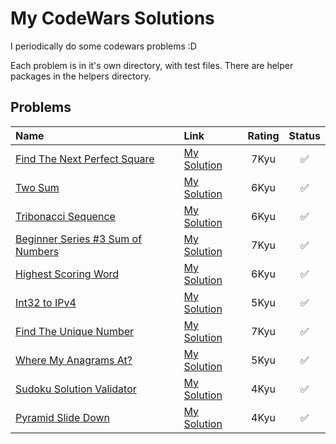 # My CodeWars Solutions
I periodically do some codewars problems :D

Each problem is in it's own directory, with test files. There are helper packages in the helpers directory.

## Problems

| Name | Link | Rating | Status |
| :--- | :--- | :----: | :----: |
| [Find The Next Perfect Square](https://www.codewars.com/kata/56269eb78ad2e4ced1000013) | [My Solution](./Katas/nextperfectsquare) | 7Kyu | ✅ |
| [Two Sum](https://www.codewars.com/kata/52c31f8e6605bcc646000082) | [My Solution](./Katas/twosum/) | 6Kyu | ✅ |
| [Tribonacci Sequence](https://www.codewars.com/kata/556deca17c58da83c00002db) | [My Solution](./Katas/tribonaccisequence/) | 6Kyu | ✅ |
| [Beginner Series #3 Sum of Numbers](https://www.codewars.com/kata/55f2b110f61eb01779000053) | [My Solution](./Katas/sumofnumbers/) | 7Kyu | ✅ |
| [Highest Scoring Word](https://www.codewars.com/kata/57eb8fcdf670e99d9b000272) | [My Solution](./Katas/highestscoreword/) | 6Kyu | ✅ |
| [Int32 to IPv4](https://www.codewars.com/kata/52e88b39ffb6ac53a400022e) | [My Solution](./Katas/int32toipv4/) | 5Kyu | ✅ |
| [Find The Unique Number](https://www.codewars.com/kata/585d7d5adb20cf33cb000235) | [My Solution](./Katas/finduniquenumber/) | 7Kyu | ✅ |
| [Where My Anagrams At?](https://www.codewars.com/kata/523a86aa4230ebb5420001e1) | [My Solution](./Katas/wheremyanagrams/) | 5Kyu | ✅ |
| [Sudoku Solution Validator](https://www.codewars.com/kata/529bf0e9bdf7657179000008) | [My Solution](./Katas/sudokusolution/) | 4Kyu | ✅ |
| [Pyramid Slide Down](https://www.codewars.com/kata/551f23362ff852e2ab000037) | [My Solution](./Katas/pyramidslide/) | 4Kyu | ✅ |


<!-- 🚧 -->
<!--| [Name](Link) | [My Solution](./Katas/) | 7Kyu | ✅ | -->